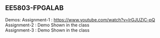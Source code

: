 ## EE5803-FPGALAB

Demos:
Assignment-1 : https://www.youtube.com/watch?v=IrGJUZjC-pQ <br />
Assignment-2 : Demo Shown in the class <br />
Assignment-3 : Demo Shown in the class <br />
